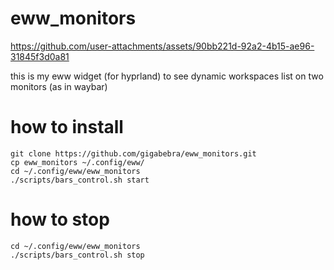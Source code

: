 # eww_monitors



https://github.com/user-attachments/assets/90bb221d-92a2-4b15-ae96-31845f3d0a81



this is my eww widget (for hyprland) to see dynamic workspaces list on two monitors (as in waybar)
# how to install
```
git clone https://github.com/gigabebra/eww_monitors.git
cp eww_monitors ~/.config/eww/
cd ~/.config/eww/eww_monitors
./scripts/bars_control.sh start
```
# how to stop
```
cd ~/.config/eww/eww_monitors
./scripts/bars_control.sh stop
```
